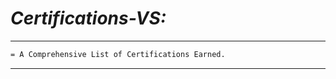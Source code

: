 # _Certifications-VS:_
_________________________________________________________________________________________________________________________________

```diff
= A Comprehensive List of Certifications Earned.
```
----------------------------------
